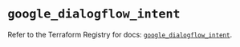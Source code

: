 # `google_dialogflow_intent`

Refer to the Terraform Registry for docs: [`google_dialogflow_intent`](https://registry.terraform.io/providers/hashicorp/google-beta/5.38.0/docs/resources/google_dialogflow_intent).
